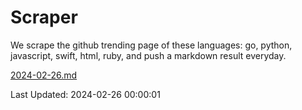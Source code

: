 # Scraper

We scrape the github trending page of these languages: go, python, javascript, swift, html, ruby, and push a markdown result everyday.

[2024-02-26.md](https://github.com/henson/Scraper/blob/master/2024-02-26.md)

Last Updated: 2024-02-26 00:00:01